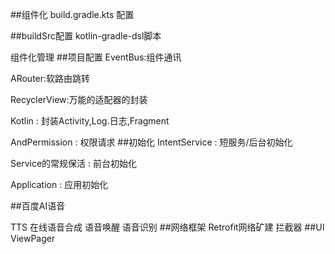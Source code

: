 ##组件化
build.gradle.kts 配置

##buildSrc配置
kotlin-gradle-dsl脚本

 组件化管理
##项目配置
 EventBus:组件通讯
 
 ARouter:软路由跳转
 
 RecyclerView:万能的适配器的封装
 
 Kotlin : 封装Activity,Log.日志,Fragment
 
 AndPermission : 权限请求
##初始化
 IntentService : 短服务/后台初始化
 
 Service的常规保活 : 前台初始化  
 
 Application  : 应用初始化
 
 ##百度AI语音
 
 TTS 在线语音合成
 语音唤醒
 语音识别
##网络框架 
Retrofit网络矿建
拦截器
##UI
ViewPager